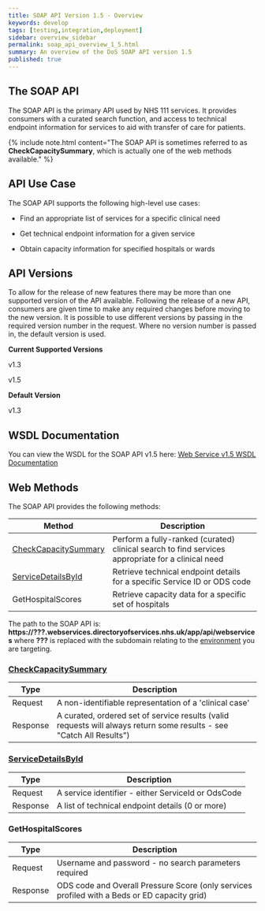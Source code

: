 ```yaml
---
title: SOAP API Version 1.5 - Overview
keywords: develop
tags: [testing,integration,deployment]
sidebar: overview_sidebar
permalink: soap_api_overview_1_5.html
summary: An overview of the DoS SOAP API version 1.5
published: true
---
```


## The SOAP API ##

The SOAP API is the primary API used by NHS 111 services. It provides consumers with a curated search function, and access to technical endpoint information for services to aid with transfer of care for patients.

{% include note.html content="The SOAP API is sometimes referred to as **CheckCapacitySummary**, which is actually one of the web methods available." %}

## API Use Case ##

The SOAP API supports the following high-level use cases:

* Find an appropriate list of services for a specific clinical need

* Get technical endpoint information for a given service

* Obtain capacity information for specified hospitals or wards

## API Versions ##

To allow for the release of new features there may be more than one supported version of the API available. Following the release of a new API, consumers are given time to make any required changes before moving to the new version. It is possible to use different versions by passing in the required version number in the request. Where no version number is passed in, the default version is used.

**Current Supported Versions**

v1.3

v1.5

**Default Version**

v1.3


## WSDL Documentation ##

You can view the WSDL for the SOAP API v1.5 here: [Web Service v1.5 WSDL Documentation](https://www.directoryofservices.nhs.uk/app/api/webservices?wsdl=1.5)


## Web Methods

The SOAP API provides the following methods:

| Method               | Description                                                                             |
|----------------------|-----------------------------------------------------------------------------------------|
| [CheckCapacitySummary](/soap_api_ccs.html) | Perform a fully-ranked (curated) clinical search to find services appropriate for a clinical need |
| [ServiceDetailsById](/soap_api_sdbid.html)   | Retrieve technical endpoint details for a specific Service ID or ODS code               |
| GetHospitalScores  | Retrieve capacity data for a specific set of hospitals | 

The path to the SOAP API is: **https://???.webservices.directoryofservices.nhs.uk/app/api/webservices** where **???** is replaced with the subdomain relating to the [environment](https://developer.nhs.uk/apis/dos-api/environments_overview.html) you are targeting.


### [CheckCapacitySummary](/soap_api_ccs.html)

| Type    | Description                                                                                                          |
|---------|----------------------------------------------------------------------------------------------------------------------|
| Request | A non-identifiable representation of a 'clinical case' |
| Response | A curated, ordered set of service results (valid requests will always return some results - see "Catch All Results") |


### [ServiceDetailsById](/soap_api_sdbid.html)
 
| Type    | Description                                                                                                          |
|---------|----------------------------------------------------------------------------------------------------------------------|
| Request | A service identifier - either ServiceId or OdsCode |
| Response | A list of technical endpoint details (0 or more) |


### GetHospitalScores

| Type    | Description                                                                                                          |
|---------|----------------------------------------------------------------------------------------------------------------------|
| Request | Username and password - no search parameters required |
| Response | ODS code and Overall Pressure Score (only services profiled with a Beds or ED capacity grid) |

